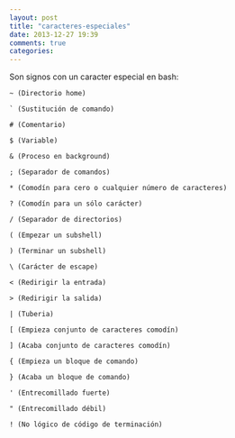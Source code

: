 ```yaml
---
layout: post
title: "caracteres-especiales"
date: 2013-12-27 19:39
comments: true
categories: 
---
```

Son signos con un caracter especial en bash:

	~ (Directorio home)

	` (Sustitución de comando)

	# (Comentario)

	$ (Variable)

	& (Proceso en background)

	; (Separador de comandos)

	* (Comodín para cero o cualquier número de caracteres)

	? (Comodín para un sólo carácter)

	/ (Separador de directorios)

	( (Empezar un subshell)

	) (Terminar un subshell)

	\ (Carácter de escape)

	< (Redirigir la entrada)

	> (Redirigir la salida)

	| (Tuberia)

	[ (Empieza conjunto de caracteres comodín)

	] (Acaba conjunto de caracteres comodín)

	{ (Empieza un bloque de comando)

	} (Acaba un bloque de comando)

	' (Entrecomillado fuerte)

	" (Entrecomillado débil)

	! (No lógico de código de terminación)

